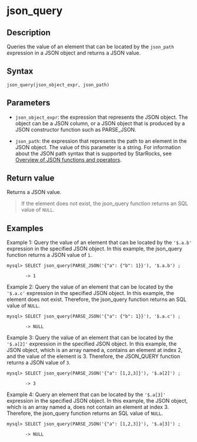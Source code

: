 # json_query

## Description

Queries the value of an element that can be located by the `json_path` expression in a JSON object and returns a JSON value.

## Syntax

```Plain%20Text
json_query(json_object_expr, json_path)
```

## Parameters

- `json_object_expr`: the expression that represents the JSON object. The object can be a JSON column, or a JSON object that is produced by a JSON constructor function such as PARSE_JSON.

- `json_path`: the expression that represents the path to an element in the JSON object. The value of this parameter is a string. For information about the JSON path syntax that is supported by StarRocks, see [Overview of JSON functions and operators](/sql-reference/sql-functions/json-functions/overview-of-json-functions-and-operators.md).

## Return value

Returns a JSON value.

> If the element does not exist, the json_query function returns an SQL value of `NULL`.

## Examples

Example 1: Query the value of an element that can be located by the `'$.a.b'` expression in the specified JSON object. In this example, the json_query function returns a JSON value of `1`.

```Plain%20Text
mysql> SELECT json_query(PARSE_JSON('{"a": {"b": 1}}'), '$.a.b') ;

       -> 1
```

Example 2: Query the value of an element that can be located by the `'$.a.c'` expression in the specified JSON object. In this example, the element does not exist. Therefore, the json_query function returns an SQL value of `NULL`.

```Plain%20Text
mysql> SELECT json_query(PARSE_JSON('{"a": {"b": 1}}'), '$.a.c') ;

       -> NULL
```

Example 3: Query the value of an element that can be located by the `'$.a[2]'` expression in the specified JSON object. In this example, the JSON object, which is an array named a, contains an element at index 2, and the value of the element is 3. Therefore, the JSON_QUERY function returns a JSON value of `3`.

```Plain%20Text
mysql> SELECT json_query(PARSE_JSON('{"a": [1,2,3]}'), '$.a[2]') ;

       -> 3
```

Example 4: Query an element that can be located by the `'$.a[3]'` expression in the specified JSON object. In this example, the JSON object, which is an array named a, does not contain an element at index 3. Therefore, the json_query function returns an SQL value of `NULL`.

```Plain%20Text
mysql> SELECT json_query(PARSE_JSON('{"a": [1,2,3]}'), '$.a[3]') ;

       -> NULL
```
